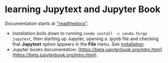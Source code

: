 # learning Jupytext and Jupyter Book

Documentation starts at ["readthedocs"](https://jupytext.readthedocs.io/en/latest/index.html).
- Installation boils down to running `conda install -c conda-forge jupytext`, then starting up Jupyter, opening a .ipynb file and checking that **Jupytext** option appears in the **File** menu. See [installation](https://jupytext.readthedocs.io/en/latest/install.html).
- Jupyter books documentation: [https://beta.jupyterbook.org/intro.html](https://beta.jupyterbook.org/intro.html).